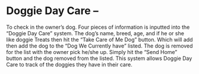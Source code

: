 # Doggie Day Care – 

To check in the owner’s dog.  Four pieces of information is inputted into the “Doggie Day Care” system.  The dog’s name, breed, age, and if he or she like doggie Treats then hit the “Take Care of Me Dog” button. Which will add then add the dog to the “Dog We Currently have” listed. The dog is removed for the list with the owner pick he/she up.  Simply hit the “Send Home” button and the dog removed from the listed.  This system allows Doggie Day Care to track of the doggies they have in their care.
